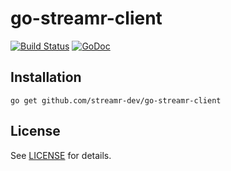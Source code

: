 go-streamr-client
=================

[![Build Status](https://travis-ci.org/streamr-dev/go-streamr-client.svg?branch=master)](https://travis-ci.org/streamr-dev/go-streamr-client) [![GoDoc](https://godoc.org/github.com/streamr-dev/go-streamr-client?status.svg)](https://godoc.org/github.com/streamr-dev/go-streamr-client)

Installation
------------

```
go get github.com/streamr-dev/go-streamr-client
```

License
-------

See [LICENSE](LICENSE) for details.
